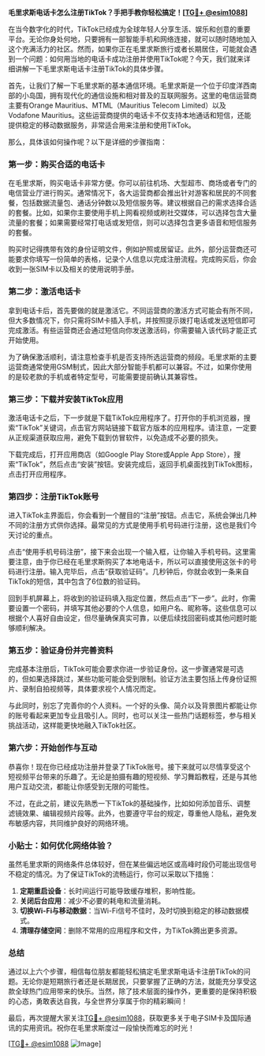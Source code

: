 **毛里求斯电话卡怎么注册TikTok？手把手教你轻松搞定！[[TG💪+ @esim1088](https://t.me/s/esim1088)]**

在当今数字化的时代，TikTok已经成为全球年轻人分享生活、娱乐和创意的重要平台。无论你身处何地，只要拥有一部智能手机和网络连接，就可以随时随地加入这个充满活力的社区。然而，如果你正在毛里求斯旅行或者长期居住，可能就会遇到一个问题：如何用当地的电话卡成功注册并使用TikTok呢？今天，我们就来详细讲解一下毛里求斯电话卡注册TikTok的具体步骤。

首先，让我们了解一下毛里求斯的基本通信环境。毛里求斯是一个位于印度洋西南部的小岛国，拥有现代化的通信设施和相对普及的互联网服务。这里的电信运营商主要有Orange Mauritius、MTML（Mauritius Telecom Limited）以及Vodafone Mauritius。这些运营商提供的电话卡不仅支持本地通话和短信，还能提供稳定的移动数据服务，非常适合用来注册和使用TikTok。

那么，具体该如何操作呢？以下是详细的步骤指南：

### 第一步：购买合适的电话卡

在毛里求斯，购买电话卡非常方便。你可以前往机场、大型超市、商场或者专门的电信营业厅进行购买。通常情况下，各大运营商都会推出针对游客和居民的不同套餐，包括数据流量包、通话分钟数以及短信服务等。建议根据自己的需求选择合适的套餐。比如，如果你主要使用手机上网看视频或刷社交媒体，可以选择包含大量流量的套餐；如果需要经常打电话或发短信，则可以选择包含更多语音和短信服务的套餐。

购买时记得携带有效的身份证明文件，例如护照或居留证。此外，部分运营商还可能要求你填写一份简单的表格，记录个人信息以完成注册流程。完成购买后，你会收到一张SIM卡以及相关的使用说明手册。

### 第二步：激活电话卡

拿到电话卡后，首先要做的就是激活它。不同运营商的激活方式可能会有所不同，但大多数情况下，你只需将SIM卡插入手机，并按照提示拨打电话或发送短信即可完成激活。有些运营商还会通过短信向你发送激活码，你需要输入该代码才能正式开始使用。

为了确保激活顺利，请注意检查手机是否支持所选运营商的频段。毛里求斯的主要运营商通常使用GSM制式，因此大部分智能手机都可以兼容。不过，如果你使用的是较老款的手机或者特定型号，可能需要提前确认其兼容性。

### 第三步：下载并安装TikTok应用

激活电话卡之后，下一步就是下载TikTok应用程序了。打开你的手机浏览器，搜索“TikTok”关键词，点击官方网站链接下载官方版本的应用程序。请注意，一定要从正规渠道获取应用，避免下载到仿冒软件，以免造成不必要的损失。

下载完成后，打开应用商店（如Google Play Store或Apple App Store），搜索“TikTok”，然后点击“安装”按钮。安装完成后，返回手机桌面找到TikTok图标，点击打开应用程序。

### 第四步：注册TikTok账号

进入TikTok主界面后，你会看到一个醒目的“注册”按钮。点击它，系统会弹出几种不同的注册方式供你选择。最常见的方式是使用手机号码进行注册，这也是我们今天讨论的重点。

点击“使用手机号码注册”，接下来会出现一个输入框，让你输入手机号码。这里需要注意，由于你已经在毛里求斯购买了本地电话卡，所以可以直接使用这张卡的号码进行注册。输入完毕后，点击“获取验证码”。几秒钟后，你就会收到一条来自TikTok的短信，其中包含了6位数的验证码。

回到手机屏幕上，将收到的验证码填入指定位置，然后点击“下一步”。此时，你需要设置一个密码，并填写其他必要的个人信息，如用户名、昵称等。这些信息可以根据个人喜好自由设定，但尽量确保真实可靠，以便后续找回密码或其他问题时能够顺利解决。

### 第五步：验证身份并完善资料

完成基本注册后，TikTok可能会要求你进一步验证身份。这一步骤通常是可选的，但如果选择跳过，某些功能可能会受到限制。验证方法主要包括上传身份证照片、录制自拍视频等，具体要求视个人情况而定。

与此同时，别忘了完善你的个人资料。一个好的头像、简介以及背景图片都能让你的账号看起来更加专业且吸引人。同时，也可以关注一些热门话题标签，参与相关挑战活动，这样能更快地融入TikTok社区。

### 第六步：开始创作与互动

恭喜你！现在你已经成功注册并登录了TikTok账号。接下来就可以尽情享受这个短视频平台带来的乐趣了。无论是拍摄有趣的短视频、学习舞蹈教程，还是与其他用户互动交流，都能让你感受到无限的可能性。

不过，在此之前，建议先熟悉一下TikTok的基础操作，比如如何添加音乐、调整滤镜效果、编辑视频片段等。此外，也要遵守平台的规定，尊重他人隐私，避免发布敏感内容，共同维护良好的网络环境。

### 小贴士：如何优化网络体验？

虽然毛里求斯的网络条件总体较好，但在某些偏远地区或高峰时段仍可能出现信号不稳定的情况。为了保证TikTok的流畅运行，你可以采取以下措施：

1. **定期重启设备**：长时间运行可能导致缓存堆积，影响性能。
2. **关闭后台应用**：减少不必要的耗电和流量消耗。
3. **切换Wi-Fi与移动数据**：当Wi-Fi信号不佳时，及时切换到稳定的移动数据模式。
4. **清理存储空间**：删除不常用的应用程序和文件，为TikTok腾出更多资源。

### 总结

通过以上六个步骤，相信每位朋友都能轻松搞定毛里求斯电话卡注册TikTok的问题。无论你是短期旅行者还是长期居民，只要掌握了正确的方法，就能充分享受这款全球热门应用带来的快乐。当然，除了技术层面的操作外，更重要的是保持积极的心态，勇敢表达自我，与全世界分享属于你的精彩瞬间！

最后，再次提醒大家关注[TG💪+ @esim1088](https://t.me/s/esim1088)，获取更多关于电子SIM卡及国际通讯的实用资讯。祝你在毛里求斯度过一段愉快而难忘的时光！

[[TG💪+ @esim1088](https://t.me/s/esim1088) ![Image](https://i.postimg.cc/4NQfJmqS/Snipaste-2025-05-13-00-14-12.png)]